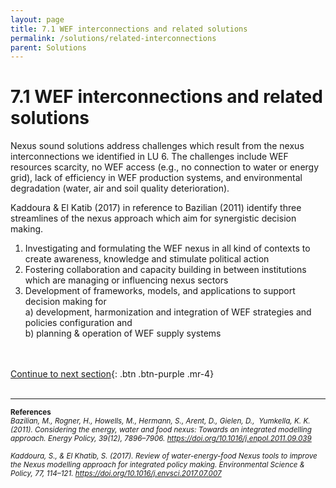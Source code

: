 ```yaml
---
layout: page
title: 7.1 WEF interconnections and related solutions
permalink: /solutions/related-interconnections
parent: Solutions
---
```

# **7.1 WEF interconnections and related solutions**

Nexus sound solutions address challenges which result from the nexus interconnections we identified in LU 6. The challenges include WEF resources scarcity, no WEF access (e.g., no connection to water or energy grid), lack of efficiency in WEF production systems, and environmental degradation (water, air and soil quality deterioration). 

Kaddoura & El Katib (2017) in reference to Bazilian (2011) identify three streamlines of the nexus approach which aim for synergistic decision making.

1. Investigating and formulating the WEF nexus in all kind of contexts to create awareness, knowledge and stimulate political action
2. Fostering collaboration and capacity building in between institutions which are managing or influencing nexus sectors
3. Development of frameworks, models, and applications to support decision making for <br> a) development, harmonization and integration of WEF strategies and policies configuration and <br> b)  planning & operation of WEF supply systems 

<br/> <br/>
[Continue to next section](https://waterbender231.github.io/wef-nexus-online-course/solutions/overview){: .btn .btn-purple .mr-4}
<br/> <br/>

<hr/>

<p><small><b>References</b> <br>
<i>Bazilian, M., Rogner, H., Howells, M., Hermann, S., Arent, D., Gielen, D.,  Yumkella, K. K. (2011). Considering the energy, water and food nexus: Towards an integrated modelling approach. Energy Policy, 39(12), 7896–7906. <a href="https://doi.org/10.1016/j.enpol.2011.09.039">https://doi.org/10.1016/j.enpol.2011.09.039</a> <br>
<br>
Kaddoura, S., & El Khatib, S. (2017). Review of water-energy-food Nexus tools to improve the Nexus modelling approach for integrated policy making. Environmental Science & Policy, 77, 114–121. <a href="https://doi.org/10.1016/j.envsci.2017.07.007">https://doi.org/10.1016/j.envsci.2017.07.007 </a> </i>
</small>
</p>